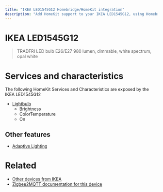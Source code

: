 ```yaml
---
title: "IKEA LED1545G12 Homebridge/HomeKit integration"
description: "Add HomeKit support to your IKEA LED1545G12, using Homebridge, Zigbee2MQTT and homebridge-z2m."
---
```

<!---
This file has been GENERATED using src/docgen/docgen.ts
DO NOT EDIT THIS FILE MANUALLY!
-->
# IKEA LED1545G12
> TRADFRI LED bulb E26/E27 980 lumen, dimmable, white spectrum, opal white


# Services and characteristics
The following HomeKit Services and Characteristics are exposed by
the IKEA LED1545G12

* [Lightbulb](../../light.md)
  * Brightness
  * ColorTemperature
  * On


## Other features
* [Adaptive Lighting](../../light.md)


# Related
* [Other devices from IKEA](../index.md#ikea)
* [Zigbee2MQTT documentation for this device](https://www.zigbee2mqtt.io/devices/LED1545G12.html)